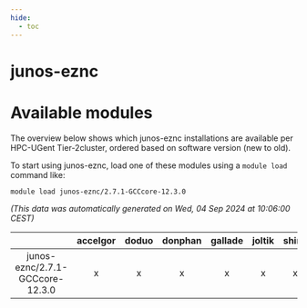 ```yaml
---
hide:
  - toc
---
```


junos-eznc
==========

# Available modules


The overview below shows which junos-eznc installations are available per HPC-UGent Tier-2cluster, ordered based on software version (new to old).

To start using junos-eznc, load one of these modules using a `module load` command like:

```shell
module load junos-eznc/2.7.1-GCCcore-12.3.0
```

*(This data was automatically generated on Wed, 04 Sep 2024 at 10:06:00 CEST)*  

| |accelgor|doduo|donphan|gallade|joltik|shinx|skitty|
| :---: | :---: | :---: | :---: | :---: | :---: | :---: | :---: |
|junos-eznc/2.7.1-GCCcore-12.3.0|x|x|x|x|x|x|x|
